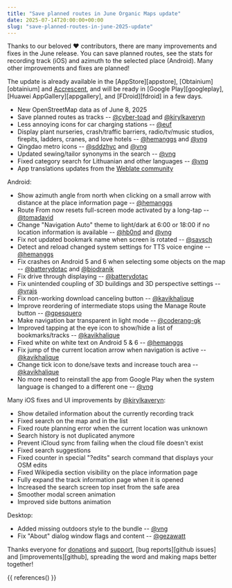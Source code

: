 ```yaml
---
title: "Save planned routes in June Organic Maps update"
date: 2025-07-14T20:00:00+00:00
slug: "save-planned-routes-in-june-2025-update"
---
```


Thanks to our beloved ❤️ contributors, there are many improvements and fixes in the June release. You can save planned routes, see the stats for recording track (iOS) and azimuth to the selected place (Android). Many other improvements and fixes are planned!

The update is already available in the [AppStore][appstore], [Obtainium][obtainium] and [Accrescent](https://accrescent.app/app/app.organicmaps), and will be ready in [Google Play][googleplay], [Huawei AppGallery][appgallery], and [FDroid][fdroid] in a few days.

- New OpenStreetMap data as of June 8, 2025
- Save planned routes as tracks  -- [@cyber-toad](https://github.com/cyber-toad) and [@kirylkaveryn](https://github.com/kirylkaveryn)
- Less annoying icons for car charging stations  -- [@euf](https://github.com/euf)
- Display plant nurseries, crash/traffic barriers, radio/tv/music studios, firepits, ladders, cranes, and love hotels  -- [@hemanggs](https://github.com/hemanggs) and [@vng](https://github.com/vng)
- Qingdao metro icons  -- [@sddzhyc](https://github.com/sddzhyc) and [@vng](https://github.com/vng)
- Updated sewing/tailor synonyms in the search  -- [@vng](https://github.com/vng)
- Fixed category search for Lithuanian and other languages  -- [@vng](https://github.com/vng)
- App translations updates from the [Weblate community](https://hosted.weblate.org/projects/organicmaps/)

Android:
- Show azimuth angle from north when clicking on a small arrow with distance at the place information page  -- [@hemanggs](https://github.com/hemanggs)
- Route From now resets full-screen mode activated by a long-tap  -- [@tomadavid](https://github.com/tomadavid)
- Change "Navigation Auto" theme to light/dark at 6:00 or 18:00 if no location information is available  -- [@hb0nd](https://github.com/hb0nd) and [@vng](https://github.com/vng)
- Fix not updated bookmark name when screen is rotated  -- [@savsch](https://github.com/savsch)
- Detect and reload changed system settings for TTS voice engine  -- [@hemanggs](https://github.com/hemanggs)
- Fix crashes on Android 5 and 6 when selecting some objects on the map  -- [@batterydotac](https://github.com/batterydotac) and [@biodranik](https://github.com/biodranik)
- Fix drive through displaying  -- [@batterydotac](https://github.com/batterydotac)
- Fix unintended coupling of 3D buildings and 3D perspective settings  -- [@vrajs](https://github.com/vrajs)
- Fix non-working download canceling button  -- [@kavikhalique](https://github.com/kavikhalique)
- Improve reordering of intermediate stops using the Manage Route button  -- [@gpesquero](https://github.com/gpesquero)
- Make navigation bar transparent in light mode  -- [@coderang-gk](https://github.com/coderang-gk)
- Improved tapping at the eye icon to show/hide a list of bookmarks/tracks  -- [@kavikhalique](https://github.com/kavikhalique)
- Fixed white on white text on Android 5 & 6  -- [@hemanggs](https://github.com/hemanggs)
- Fix jump of the current location arrow when navigation is active  -- [@kavikhalique](https://github.com/kavikhalique)
- Change tick icon to done/save texts and increase touch area  -- [@kavikhalique](https://github.com/kavikhalique)
- No more need to reinstall the app from Google Play when the system language is changed to a different one  -- [@vng](https://github.com/vng)

Many iOS fixes and UI improvements by [@kirylkaveryn](https://github.com/kirylkaveryn):
- Show detailed information about the currently recording track
- Fixed search on the map and in the list
- Fixed route planning error when the current location was unknown
- Search history is not duplicated anymore
- Prevent iCloud sync from failing when the cloud file doesn't exist
- Fixed search suggestions
- Fixed counter in special "?edits" search command that displays your OSM edits
- Fixed Wikipedia section visibility on the place information page
- Fully expand the track information page when it is opened
- Increased the search screen top inset from the safe area
- Smoother modal screen animation
- Improved side buttons animation

Desktop:
- Added missing outdoors style to the bundle  -- [@vng](https://github.com/vng)
- Fix "About" dialog window flags and content  -- [@gezawatt](https://github.com/gezawatt)

Thanks everyone for [donations](@/donate/index.md) and [support](@/contribute/index.md), [bug reports][github issues] and [improvements][github], spreading the word and making maps better together!

{{ references() }}
